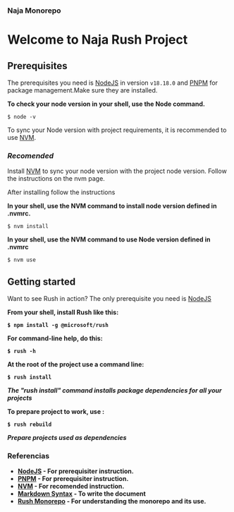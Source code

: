 ### Naja Monorepo
# Welcome to Naja Rush Project

## Prerequisites

The prerequisites you need is [NodeJS](https://nodejs.org/en/download/) in version ```v18.18.0``` and [PNPM](https://pnpm.io/pt/) for package management.Make sure they are installed.

<b>To check your node version in your shell, use the Node command.</b>
```
$ node -v
```

To sync your Node version with project requirements, it is recommended to use [NVM](https://github.com/nvm-sh).


### *Recomended*

Install [NVM](https://github.com/nvm-sh) to sync your node version with the project node version. Follow the instructions on the nvm page.

After installing follow the instructions

<b>In your shell, use the NVM command to install node version defined in .nvmrc.</b>
```
$ nvm install   
``` 

<b>In your shell, use the NVM command to use Node version defined in .nvmrc</b>
```
$ nvm use 
``` 
 

## Getting started

Want to see Rush in action? The only prerequisite you need is [NodeJS](https://nodejs.org/en/download/)

<b>From your shell, install Rush like this:<b>

```
$ npm install -g @microsoft/rush
```

For command-line help, do this:
```
$ rush -h
```

At the root of the project use a command line:  

```
$ rush install
```
*The "rush install" command installs package dependencies for all your
projects*

To prepare project to work, use :
```
$ rush rebuild
```

*Prepare projects used as dependencies*

### Referencias

- [NodeJS](https://nodejs.org/en/download/) - For prerequisiter instruction.<br> 
- [PNPM](https://pnpm.io/pt/) - For prerequisiter instruction.<br>
- [NVM](https://github.com/nvm-sh) - For recomended instruction. <br>
- [Markdown Syntax](https://www.markdownguide.org/basic-syntax/) - To write the document <br> 
- [Rush Monorepo](https://rushjs.io/pages/intro/get_started/) - For understanding the monorepo and its use.
